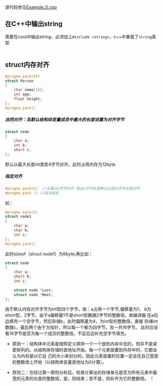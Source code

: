 ﻿源代码参见[Example_0.cpp](Examples/Example_0/Example_0.cpp) 

## 在C++中输出string 
需要在cout中输出string，必须加上`#include <string>`，c++中重载了`string`类型  
<br/>
## struct内存对齐
```C++
#pragma pack(16)
struct Person
{
    char name[32];
    int age;
    float height;
};
#pragma pack()
```
##### 自然对齐：及默认结构体变量成员中最大的长度设置为对齐字节
```C++
struct node
{
    char a;
    int b;
    short c;
};
```
默认以最大长度int类型4字节对齐。此时占用内存为12byte
##### 指定对齐
```C++
#pragma pack(n)  //设置以n字节对齐 超出n字节长度默认以超出字节长度对齐
#pragma pack () //取消指定
```
如：
```C++
#pragma pack(2)
struct node1
{
    char a;
    char b;
    int c;
};
#pragma pack()
```
此时sizeof（struct node1）为6byte;再比如：
```C++
struct node
{
    char a;
    short b;
    int c;
 
    struct node *Last;
    struct node *Next;
};
```
由于默认内存对齐字节为int型四个字节，故：a占用一个字节,偏移量为1，
b为short型，2字节，由于a偏移量1不是short型数据2字节的整数倍，故编译器
在a后边填充一个空字节，然后存储b，此时偏移量为4，为int型的整数倍，直接
存储int数据c，最后两个由于为指针，所以每一个都为四字节，及一共16字节。
此时应该看16字节是否为每一个成员的整数倍，不足后边补充空字节填充。





- 原则一：结构体中元素是按照定义顺序一个一个放到内存中去的，但并不是紧密排列的。从结构体存储的首地址开始，每一个元素放置到内存中时，它都会认为内存是以它自
己的大小来划分的，因此元素放置的位置一定会在自己宽度的整数倍上开始（以结构体变量首地址为0计算）。

- 原则二：在经过第一原则分析后，检查计算出的存储单元是否为所有元素中最宽的元素的长度的整数倍，是，则结束；若不是，则补齐为它的整数倍。
！
